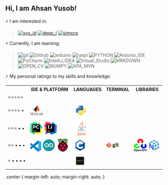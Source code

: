 ## Hi, I am Ahsan Yusob!

:zap:  I am interested in:
  <!-- copy this [<img height="20" alt="sys_id" src=https://img.shields.io/badge/-system--identification-blue />](https://github.com/topics/system-identification) -->
  
>  [<img height="20" alt="sys_id" src=https://img.shields.io/badge/-system--identification-blue />](https://github.com/topics/system-identification) 
>  [<img height="20" alt="deep_l" src=https://img.shields.io/badge/-deep--learning-blue />](https://github.com/topics/deep-learning) 
>  [<img height="20" alt="simscp" src=https://img.shields.io/badge/-simscape-blue />](https://github.com/topics/simscape)

:zap:  Currently, I am learning:

> <img height="25" alt="git" src="https://img.shields.io/badge/-Git-000000?style=flat-square&logo=git&logoColor=white" />
> <img height="25" alt="Github" src="https://img.shields.io/badge/GitHub-100000?style=for-the-badge&logo=github&logoColor=white" />
> <img height="25" alt="arduino" src="https://img.shields.io/badge/Arduino-00979D?style=for-the-badge&logo=Arduino&logoColor=white" />
> <img height="25" alt="raspi" src="https://img.shields.io/badge/Raspberry%20Pi-A22846?style=for-the-badge&logo=Raspberry%20Pi&logoColor=whit" />
> <img height="25" alt="PYTHON" src="https://img.shields.io/badge/Python-FFD43B?style=for-the-badge&logo=python&logoColor=blue" />
> <img height="25" alt="Arduino_IDE" src="https://img.shields.io/badge/Arduino_IDE-00979D?style=for-the-badge&logo=arduino&logoColor=white" />
> <img height="25" alt="PyCharm" src="https://img.shields.io/badge/PyCharm-000000.svg?&style=for-the-badge&logo=PyCharm&logoColor=white" />
> <img height="25" alt="IntelliJ_IDEA" src="https://img.shields.io/badge/IntelliJ_IDEA-000000.svg?style=for-the-badge&logo=intellij-idea&logoColor=white" />
> <img height="25" alt="Visual_Studio" src="https://img.shields.io/badge/Visual_Studio-5C2D91?style=for-the-badge&logo=visual%20studio&logoColor=white" />
> <img height="25" alt="MRKDOWN" src="https://img.shields.io/badge/Markdown-000000?style=for-the-badge&logo=markdown&logoColor=white" />
> <img height="25" alt="OPEN_CV" src="https://img.shields.io/badge/OpenCV-27338e?style=for-the-badge&logo=OpenCV&logoColor=white" />
> <img height="25" alt="NUMPY" src="https://img.shields.io/badge/Numpy-777BB4?style=for-the-badge&logo=numpy&logoColor=white" />
> <img height="25" alt="APA_MVN" src="https://img.shields.io/badge/apache_maven-C71A36?style=for-the-badge&logo=apachemaven&logoColor=white" />

:zap: My personal ratings to my skills and knowledge:
  
  <table class="center">
    <th></th><th>IDE & PLATFORM</th><th>LANGUAGES</th><th>TERMINAL</th><th>LIBRARIES</th>
    <tr>
      <td>⭐⭐⭐⭐⭐ </td>
      <td></td>
      <td></td>
      <td></td>
      <td></td>
    </tr>
    <tr>
      <td>⭐⭐⭐⭐ ▪ </td>  
      <td><img height="40" alt="MATLAB" src="https://raw.githubusercontent.com/github/explore/80688e429a7d4ef2fca1e82350fe8e3517d3494d/topics/matlab/matlab.png" />
      </td>
      <td><img height="45" alt="PYTHON" src="https://raw.githubusercontent.com/github/explore/80688e429a7d4ef2fca1e82350fe8e3517d3494d/topics/python/python.png" />
      </td>
      <td></td>
      <td></td>
    </tr>
    <tr>
      <td>⭐⭐⭐ ▪ ▪ </td>  
      <td>
        <img height="40" alt="PYCHRM" src="https://raw.githubusercontent.com/github/explore/d8574c7bce27faa27fb879bca56dfe351ee66efd/topics/pycharm/pycharm.png" /> 
        <img height="40" alt="INTELJ" src="https://raw.githubusercontent.com/github/explore/caa262eeb858e81282d6f651d6eef1f8730b54ba/topics/intellij-idea/intellij-idea.png" />  
      </td>
      <td><img height="50" alt="JAVA" src="https://raw.githubusercontent.com/github/explore/5b3600551e122a3277c2c5368af2ad5725ffa9a1/topics/java/java.png" /></td>
      <td></td>
      <td></td>
    </tr>
    </tr>
    <tr>
      <td>⭐⭐ ▪ ▪ ▪ </td>  
      <td>
        <img height="35" alt="VISSTD" src="https://raw.githubusercontent.com/github/explore/bbd48b997e8d0bef63f676eca4da5e1f76487b56/topics/visual-studio-code/visual-studio-code.png" />
        <img height="40" alt="ARDUIN" src="https://raw.githubusercontent.com/github/explore/80688e429a7d4ef2fca1e82350fe8e3517d3494d/topics/arduino/arduino.png" />
        <img height="40" alt="RASPPI" src="https://raw.githubusercontent.com/github/explore/80688e429a7d4ef2fca1e82350fe8e3517d3494d/topics/raspberry-pi/raspberry-pi.png" /></td>
      <td><img height="40" alt="C" src="https://raw.githubusercontent.com/github/explore/f3e22f0dca2be955676bc70d6214b95b13354ee8/topics/c/c.png" /></td>
      <td><img height="40" alt="GIT" src="https://raw.githubusercontent.com/github/explore/80688e429a7d4ef2fca1e82350fe8e3517d3494d/topics/git/git.png" /></td>
      <td><img height="40" alt="OPENCV" src="https://raw.githubusercontent.com/github/explore/80688e429a7d4ef2fca1e82350fe8e3517d3494d/topics/opencv/opencv.png" />
      <img height="40" alt="NUMPY" src="https://raw.githubusercontent.com/github/explore/d530d6a3a171a53f7b8eb4e9e005136e7ebd898f/topics/numpy/numpy.png" /></td>
    </tr>
    </tr>
    <tr>
      <td>⭐ ▪ ▪ ▪ ▪ </td>  
      <td>
      </td>
      <td><img height="40" alt="ASSMBL" src="https://raw.githubusercontent.com/github/explore/e495457f5ff28c343f9e422f8e3cf80fd3e80890/topics/assembly/assembly.png" />
      </td>
      <td></td>
      <td></td>
    </tr>
  </table>
  .center {
  margin-left: auto;
  margin-right: auto;
}


<!--
 <img height="25" alt="badge_name" src="" />
commented badges:
1. MOST USED LANGUAGE:
<img alt="most-used-language" src="https://github-readme-stats.vercel.app/api/top-langs/?username=ahsanyusob" />
2. STREAK STATS:
<img alt="streak-stats" src="https://github-readme-streak-stats.herokuapp.com/?user=ahsanyusob" />
3. PROFILE TROPHY:
<img alt="profile-trophy" src="https://github-profile-trophy.vercel.app/?username=ahsanyusob" />
4. HIT COUNTER:
<img height="25" alt="hit-counter" src="https://hits.seeyoufarm.com/api/count/incr/badge.svg?url=https%3A%2F%2Fgithub.com%2F{ahsanyusob}1212%2Fhit-counter" />
-->

